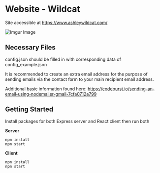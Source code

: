 # Website - Wildcat
Site accessible at https://www.ashleywildcat.com/

![Imgur Image](https://i.imgur.com/czh0Jya.png)

## Necessary Files

config.json should be filled in with corresponding data of config_example.json

It is recommended to create an extra email address for the purpose of sending emails via the contact form to your main recipient email address.

Additional basic information found here: https://codeburst.io/sending-an-email-using-nodemailer-gmail-7cfa0712a799

## Getting Started

Install packages for both Express server and React client then run both

**Server**
```
npm install
npm start
```

**Client**
```
npm install
npm start
```